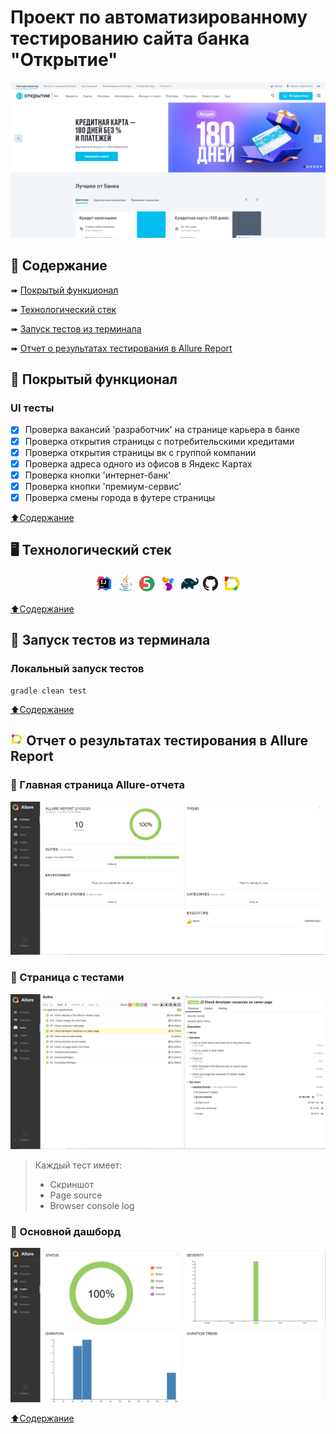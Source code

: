 # Проект по автоматизированному тестированию сайта банка "Открытие"

<p align="center">
<img title="Allure Overview" src="images/screenshots/OpenRuMainPage.png">
</p>

## <a name="bookmark_tabs-Содержание"></a>:bookmark_tabs: Содержание

➠ [Покрытый функционал](#checkered_flag-покрытый-функционал)

➠ [Технологический стек](#desktop_computer-Технологический-стек)

➠ [Запуск тестов из терминала](#key-запуск-тестов-из-терминала)

➠ [Отчет о результатах тестирования в Allure Report](#-отчет-о-результатах-тестирования-в-allure-report)

## <a name="checkered_flag-покрытый-функционал"></a>:checkered_flag: Покрытый функционал

### UI тесты

- [x] Проверка вакансий 'разработчик' на странице карьера в банке
- [x] Проверка открытия страницы с потребительскими кредитами
- [x] Проверка открытия страницы вк с группой компании
- [x] Проверка адреса одного из офисов в Яндекс Картах
- [x] Проверка кнопки 'интернет-банк'
- [x] Проверка кнопки 'премиум-сервис'
- [x] Проверка смены города в футере страницы

[:arrow_up:Содержание](#bookmark_tabs-Содержание)

## <a name="desktop_computer-Технологический стек"></a>:desktop_computer: Технологический стек

<p align="center">
<img width="6%" title="IntelliJ IDEA" src="images/logo/Intelij_IDEA.svg">
<img width="6%" title="Java" src="images/logo/Java.svg">
<img width="6%" title="JUnit5" src="images/logo/JUnit5.svg">
<img width="6%" title="Selenide" src="images/logo/Selenide.svg">
<img width="6%" title="Gradle" src="images/logo/Gradle.svg">
<img width="6%" title="GitHub" src="images/logo/GitHub.svg">
<img width="6%" title="Allure Report" src="images/logo/Allure_Report.svg">
</p>

[:arrow_up:Содержание](#bookmark_tabs-Содержание)

## :key: Запуск тестов из терминала

### Локальный запуск тестов

```
gradle clean test
```

[:arrow_up:Содержание](#bookmark_tabs-Содержание)

## <img width="4%" title="Allure Report" src="images/logo/Allure_Report.svg"> Отчет о результатах тестирования в Allure Report

### :large_orange_diamond: Главная страница Allure-отчета

<p align="center">
<img title="Allure Overview" src="images/screenshots/AllureMainPage.png">
</p>

### :large_orange_diamond: Страница с тестами

<p align="center">
<img title="Allure Behaviors" src="images/screenshots/AllureTests.png">
</p>

> Каждый тест имеет:
>- Скриншот
>- Page source
>- Browser console log

### :large_orange_diamond: Основной дашборд

<p align="center">
<img title="Allure Overview Dashboard" src="images/screenshots/AllureGraphs.png">
</p>

[:arrow_up:Содержание](#bookmark_tabs-Содержание)

